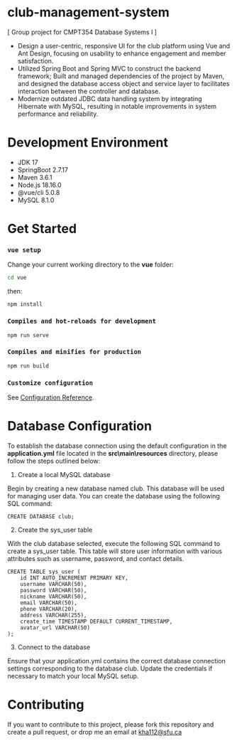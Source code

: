 # club-management-system
[ Group project for CMPT354 Database Systems I ]
- Design a user-centric, responsive UI for the club platform using Vue and Ant Design, focusing on usability to enhance engagement and member satisfaction.
- Utilized Spring Boot and Spring MVC to construct the backend framework; Built and managed dependencies of the project by Maven, and designed the database access object and service layer to facilitates interaction between the controller and database.
- Modernize outdated JDBC data handling system by integrating Hibernate with MySQL, resulting in notable improvements in system performance and reliability.

# Development Environment

- JDK 17
- SpringBoot 2.7.17
- Maven 3.6.1
- Node.js 18.16.0
- @vue/cli 5.0.8
- MySQL 8.1.0

# Get Started
### `vue setup`
Change your current working directory to the **vue** folder:
```bash
cd vue
```

then:
```
npm install
```

### `Compiles and hot-reloads for development`
```
npm run serve
```

### `Compiles and minifies for production`
```
npm run build
```

### `Customize configuration`
See [Configuration Reference](https://cli.vuejs.org/config/).

# Database Configuration
To establish the database connection using the default configuration in the **application.yml** file located in the **src\main\resources** directory, please follow the steps outlined below:

1. Create a local MySQL database

Begin by creating a new database named club. This database will be used for managing user data. You can create the database using the following SQL command:
```
CREATE DATABASE club;
```
2. Create the sys_user table

With the club database selected, execute the following SQL command to create a sys_user table. This table will store user information with various attributes such as username, password, and contact details.

```
CREATE TABLE sys_user (
    id INT AUTO_INCREMENT PRIMARY KEY,
    username VARCHAR(50),
    password VARCHAR(50),
    nickname VARCHAR(50),
    email VARCHAR(50),
    phone VARCHAR(20),
    address VARCHAR(255),
    create_time TIMESTAMP DEFAULT CURRENT_TIMESTAMP,
    avatar_url VARCHAR(50)
);
```
3. Connect to the database

Ensure that your application.yml contains the correct database connection settings corresponding to the database club. Update the credentials if necessary to match your local MySQL setup.

# Contributing
If you want to contribute to this project, please fork this repository and create a pull request, or drop me an email at kha112@sfu.ca
